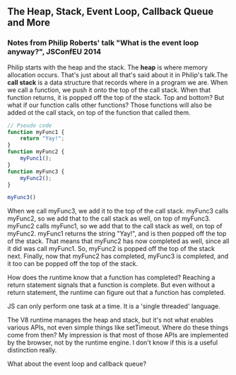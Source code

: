 ## The Heap, Stack, Event Loop, Callback Queue and More

### Notes from Philip Roberts' talk "What is the event loop anyway?", JSConfEU 2014

Philip starts with the heap and the stack. The **heap** is where memory allocation occurs. That's just about all that's said about it in Philip's talk.The **call stack** is a data structure that records where in a program we are. When we call a function, we push it onto the top of the call stack. When that function returns, it is popped off the top of the stack. Top and bottom? But what if our function calls other functions? Those functions will also be added ot the call stack, on top of the function that called them. 

```js
// Pseudo code
function myFunc1 {
    return "Yay!";
}
function myFunc2 {
    myFunc1();
}
function myFunc3 {
    myFunc2();
}

myFunc3()
```

When we call myFunc3, we add it to the top of the call stack. myFunc3 calls myFunc2, so we add that to the call stack as well, on top of myFunc3. myFunc2 calls myFunc1, so we add that to the call stack as well, on top of myFunc2. myFunc1 returns the string "Yay!", and is then popped off the top of the stack. That means that myFunc2 has now completed as well, since all it did was call myFunc1. So, myFunc2 is popped off the top of the stack next. Finally, now that myFunc2 has completed, myFunc3 is completed, and it too can be popped off the top of the stack. 

How does the runtime know that a function has completed? Reaching a return statement signals that a function is complete. But even without a return statement, the runtime can figure out that a function has completed.



JS can only perform one task at a time. It is a 'single threaded' language. 


The V8 runtime manages the heap and stack, but it's not what enables various APIs, not even simple things like setTimeout. Where do these things come from then? My impression is that most of those APIs are implemented by the browser, not by the runtime engine. I don't know if this is a useful distinction really.

What about the event loop and callback queue?